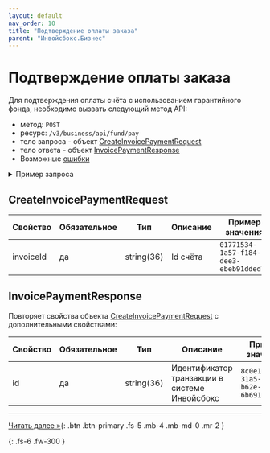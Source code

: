 ```yaml
---
layout: default
nav_order: 10
title: "Подтверждение оплаты заказа"
parent: "Инвойсбокс.Бизнес"
---
```


# Подтверждение оплаты заказа

Для подтверждения оплаты счёта с использованием гарантийного фонда, необходимо вызвать следующий метод API:

- метод: `POST`
- ресурс: `/v3/business/api/fund/pay`
- тело запроса - объект [CreateInvoicePaymentRequest](#createinvoicepaymentrequest)
- тело ответа - объект [InvoicePaymentResponse](#invoicepaymentresponse)
- Возможные [ошибки](/docs/dictionary/error/)

<details>
  <summary>Пример запроса</summary>
<section markdown="1">
``` json
POST /v3/business/api/fund/pay
Authorization: Bearer b37c4c689295904ed21eee5d9a48d42e
Content-Type: application/json
Accept: application/json
{
    "invoiceId": "4757c6bb-1637-c1ca-bef7-f6706799c41e"
}
```
</section>
</details>

## CreateInvoicePaymentRequest

| Свойство        | Обязательное | Тип        | Описание       | Пример значения                        |
|-----------------|--------------|------------|----------------|----------------------------------------|
| invoiceId       | да           | string(36) | Id счёта       | `01771534-1a57-f184-dee3-ebeb91dded75` |

## InvoicePaymentResponse

Повторяет свойства объекта [CreateInvoicePaymentRequest](#createinvoicepaymentrequest) с дополнительными свойствами:

| Свойство   | Обязательное | Тип        | Описание                                      | Пример значения                         |
|------------|--------------|------------|-----------------------------------------------|-----------------------------------------|
| id         | да           | string(36) | Идентификатор транзакции в системе Инвойсбокс | `8c0e116d-31a5-4210-b62e-6b6917851f69`  |


---
[Читать далее &raquo;](/business/schema/){: .btn .btn-primary .fs-5 .mb-4 .mb-md-0 .mr-2 }

{: .fs-6 .fw-300 }
